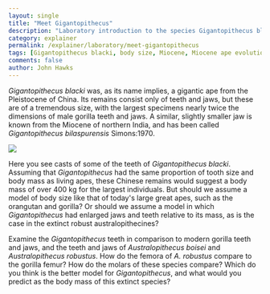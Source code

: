 ```yaml
---
layout: single 
title: "Meet Gigantopithecus" 
description: "Laboratory introduction to the species Gigantopithecus blacki, with discussion of its body size relative to gorillas and robust australopithecines." 
category: explainer
permalink: /explainer/laboratory/meet-gigantopithecus
tags: [Gigantopithecus blacki, body size, Miocene, Miocene ape evolution, Gigantopithecus, Gigantopithecus, Gigantopithecus bilaspurensis, China] 
comments: false 
author: John Hawks 
---
```



<i>Gigantopithecus blacki</i> was, as its name implies, a gigantic ape from the Pleistocene of China. Its remains consist only of teeth and jaws, but these are of a tremendous size, with the largest specimens nearly twice the dimensions of male gorilla teeth and jaws. A similar, slightly smaller jaw is known from the Miocene of northern India, and has been called <i>Gigantopithecus bilaspurensis</i> <bib>Simons:1970</bib>. 


<div class="middle-picture">
<img src="/graphics/gigantopithecus_comparison.png" />
</div>



Here you see casts of some of the teeth of <em>Gigantopithecus blacki</em>. Assuming that <i>Gigantopithecus</i> had the same proportion of tooth size and body mass as living apes, these Chinese remains would suggest a body mass of over 400 kg for the largest individuals. But should we assume a model of body size like that of today's large great apes, such as the orangutan and gorilla? Or should we assume a model in which <em>Gigantopithecus</em> had enlarged jaws and teeth relative to its mass, as is the case in the extinct robust australopithecines?

Examine the <em>Gigantopithecus</em> teeth in comparison to modern gorilla teeth and jaws, and the teeth and jaws of <em>Australopithecus boisei</em> and <em>Australopithecus robustus</em>. How do the femora of <em>A. robustus</em> compare to the gorilla femur? How do the molars of these species compare? Which do you think is the better model for <em>Gigantopithecus</em>, and what would you predict as the body mass of this extinct species? 




